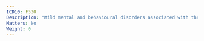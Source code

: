 ```yaml
---
ICD10: F530
Description: "Mild mental and behavioural disorders associated with the puerperium, not elsewhere classified"
Matters: No
Weight: 0
---
```

